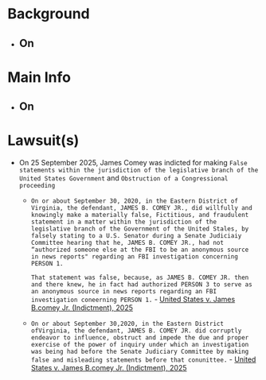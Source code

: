 # Background
- On
	- 
# Main Info
- On
	- 
# Lawsuit(s)
- On 25 September 2025, James Comey was indicted for making `False statements within the jurisdiction of the legislative branch of the United States Government` and `Obstruction of a Congressional proceeding`
	- `On or about September 30, 2020, in the Eastern District of Virginia, the defendant, JAMES B. COMEY JR., did willfully and knowingly make a materially false, Fictitious, and fraudulent statement in a matter within the jurisdiction of the legislative branch of the Government of the United Stales, by falsely stating to a U.S. Senator during a Senate Judiciaiy Committee hearing that he, JAMES B. COMEY JR., had not “authorized someone else at the FBI to be an anonymous source in news reports" regarding an FBI investigation concerning PERSON 1.`
	  
	  `That statement was false, because, as JAMES B. COMEY JR. then and there knew, he in fact had authorized PERSON 3 to serve as an anonymous source in news reports regarding an FBI investigation coneerning PERSON 1.` - [United States v. James B.comey Jr. (Indictment), 2025](https://s3.documentcloud.org/documents/26157785/comey-indictment.pdf)
	- `On or about September 30,2020, in the Eastern District ofVirginia, the defendant, JAMES B. COMEY JR. did corruptly endeavor to influence, obstruct and impede the due and proper exercise of the power of inquiry under which an investigation was being had before the Senate Judiciary Committee by making false and misleading statements before that conunittee.` - [United States v. James B.comey Jr. (Indictment), 2025](https://s3.documentcloud.org/documents/26157785/comey-indictment.pdf)